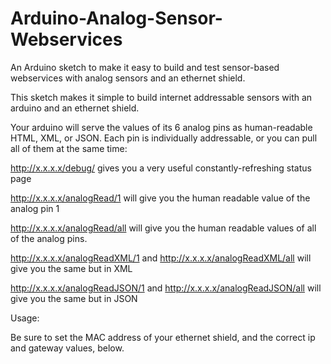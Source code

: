 Arduino-Analog-Sensor-Webservices
=================================

An Arduino sketch to make it easy to build and test sensor-based webservices with analog sensors and an ethernet shield.

This sketch makes it simple to build internet addressable sensors with an arduino and an ethernet shield.

Your arduino will serve the values of its 6 analog pins as human-readable HTML, XML, or JSON. 
Each pin is individually addressable, or you can pull all of them at the same time:

http://x.x.x.x/debug/ gives you a very useful constantly-refreshing status page

http://x.x.x.x/analogRead/1 will give you the human readable value of the analog pin 1

http://x.x.x.x/analogRead/all will give you the human readable values of all of the analog pins.

http://x.x.x.x/analogReadXML/1 and http://x.x.x.x/analogReadXML/all will give you the same but in XML

http://x.x.x.x/analogReadJSON/1 and http://x.x.x.x/analogReadJSON/all will give you the same but in JSON



Usage:

Be sure to set the MAC address of your ethernet shield, and the correct ip and gateway values, below.
  
